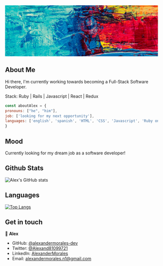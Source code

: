 ![Banner](/images/banner.gif)

## About Me

Hi there, I'm currently working towards becoming a Full-Stack Software Developer. 

Stack: Ruby | Rails | Javascript | React | Redux

```javascript
const aboutAlex = {
pronouns: ["he", "him"],
job: ['looking for my next opportunity'], 
languages: ['english', 'spanish', 'HTML', 'CSS', 'Javascript', 'Ruby on Rails', 'React & Redux'],
}
```

## Mood

Currently looking for my dream job as a software developer!

## Github Stats

![Alex's GitHub stats](https://github-readme-stats.vercel.app/api?username=alexandermorales-dev&show_icons=true&theme=dark)

## Languages

[![Top Langs](https://github-readme-stats.vercel.app/api/top-langs/?username=alexandermorales-dev&layout=compact)](https://github.com/alexandermorales-dev/github-readme-stats)

## Get in touch

👤 **Alex**

- GitHub: [@alexandermorales-dev](https://github.com/alexandermorales-dev/)
- Twitter: [@Alexand81099721 ](https://twitter.com/Alexand81099721)
- LinkedIn: [AlexanderMorales](https://www.linkedin.com/in/alexander-morales-b8539898/)
- Email: [alexandermorales.n1@gmail.com](mailto:alexandermorales.n1@gmail.com)
